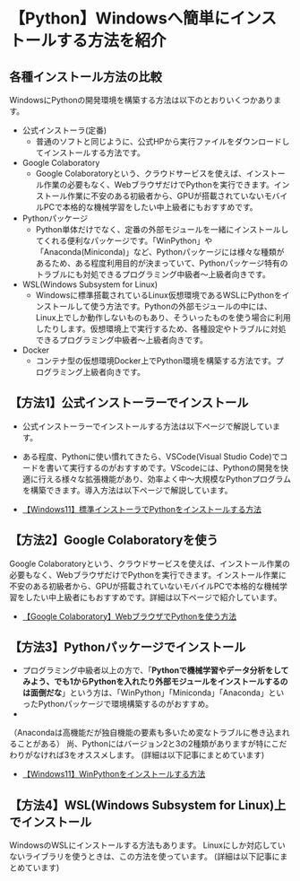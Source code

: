 # 【Python】Windowsへ簡単にインストールする方法を紹介

## 各種インストール方法の比較

WindowsにPythonの開発環境を構築する方法は以下のとおりいくつかあります。

- 公式インストーラ(定番)
    - 普通のソフトと同じように、公式HPから実行ファイルをダウンロードしてインストールする方法です。
- Google Colaboratory
    - Google Colaboratoryという、クラウドサービスを使えば、インストール作業の必要もなく、WebブラウザだけでPythonを実行できます。インストール作業に不安のある初級者から、GPUが搭載されていないモバイルPCで本格的な機械学習をしたい中上級者にもおすすめです。
- Pythonパッケージ
    - Python単体だけでなく、定番の外部モジュールを一緒にインストールしてくれる便利なパッケージです。「WinPython」や「Anaconda(Miniconda)」など、Pythonパッケージには様々な種類があるため、ある程度利用目的が決まっていて、Pythonパッケージ特有のトラブルにも対処できるプログラミング中級者〜上級者向きです。
- WSL(Windows Subsystem for Linux)
    - Windowsに標準搭載されているLinux仮想環境であるWSLにPythonをインストールして使う方法です。Pythonの外部モジュールの中には、Linux上でしか動作しないものもあり、そういったものを使う場合に利用したりします。仮想環境上で実行するため、各種設定やトラブルに対処できるプログラミング中級者〜上級者向きです。
- Docker
    - コンテナ型の仮想環境Docker上でPython環境を構築する方法です。プログラミング上級者向きです。

## 【方法1】公式インストーラーでインストール

- 公式インストーラーでインストールする方法は以下ページで解説しています。

- ある程度、Pythonに使い慣れてきたら、VSCode(Visual Studio Code)でコードを書いて実行するのがおすすめです。VScodeには、Pythonの開発を快適に行える様々な拡張機能があり、効率よく中～大規模なPythonプログラムを構築できます。導入方法は以下ページで解説しています。

- [【Windows11】標準インストーラでPythonをインストールする方法](./python-standard-install-windows.md)

## 【方法2】Google Colaboratoryを使う

Google Colaboratoryという、クラウドサービスを使えば、インストール作業の必要もなく、WebブラウザだけでPythonを実行できます。インストール作業に不安のある初級者から、GPUが搭載されていないモバイルPCで本格的な機械学習をしたい中上級者にもおすすめです。詳細は以下ページで紹介しています。

- [【Google Colaboratory】WebブラウザでPythonを使う方法](./colaboratory.md)

## 【方法3】Pythonパッケージでインストール

- プログラミング中級者以上の方で、「**Pythonで機械学習やデータ分析をしてみよう、でも1からPythonを入れたり外部モジュールをインストールするのは面倒だな**」という方は、「WinPython」「Miniconda」「Anaconda」といったPythonパッケージで環境構築するのがおすすめ。
- 
（Anacondaは高機能だが独自機能の要素も多いため変なトラブルに巻き込まれることがある）
尚、Pythonにはバージョン2と3の2種類がありますが特にこだわりがなければ3をオススメします。
(詳細は以下記事にまとめています)

- [【Windows11】WinPythonをインストールする方法](./winpython-install-windows.md)

## 【方法4】WSL(Windows Subsystem for Linux)上でインストール

WindowsのWSLにインストールする方法もあります。
Linuxにしか対応していないライブラリを使うときは、この方法を使っています。
(詳細は以下記事にまとめています)


